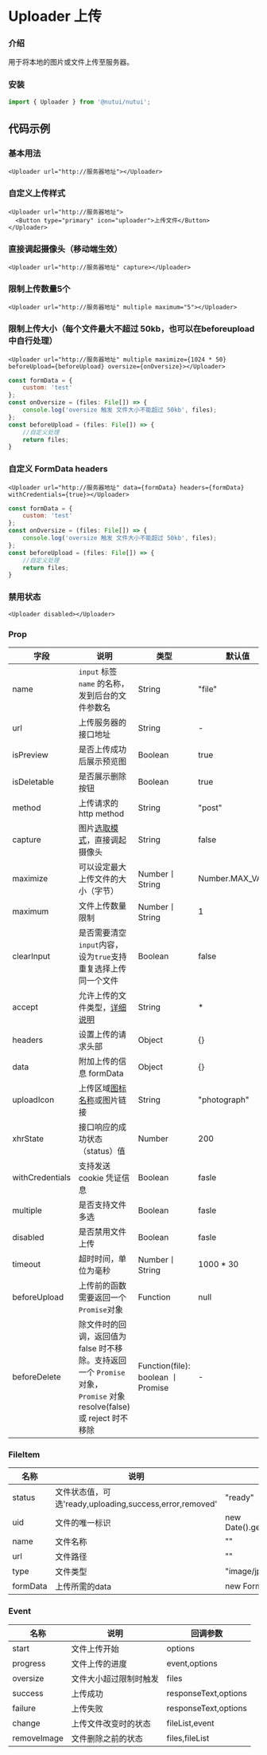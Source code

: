 # Uploader 上传

### 介绍

用于将本地的图片或文件上传至服务器。

### 安装

``` javascript
import { Uploader } from '@nutui/nutui';
```

## 代码示例

### 基本用法

``` tsx
<Uploader url="http://服务器地址"></Uploader>
```


### 自定义上传样式

``` tsx
<Uploader url="http://服务器地址">
  <Button type="primary" icon="uploader">上传文件</Button>
</Uploader>
```

### 直接调起摄像头（移动端生效）
    
``` tsx
<Uploader url="http://服务器地址" capture></Uploader>
```
### 限制上传数量5个

``` tsx
<Uploader url="http://服务器地址" multiple maximum="5"></Uploader>
```
### 限制上传大小（每个文件最大不超过 50kb，也可以在beforeupload中自行处理）

``` tsx
<Uploader url="http://服务器地址" multiple maximize={1024 * 50} beforeUpload={beforeUpload} oversize={onOversize}></Uploader>
```

``` javascript
const formData = {
    custom: 'test'
};
const onOversize = (files: File[]) => {
    console.log('oversize 触发 文件大小不能超过 50kb', files);
};
const beforeUpload = (files: File[]) => {
    //自定义处理
    return files;
}
```

### 自定义 FormData headers

``` tsx
<Uploader url="http://服务器地址" data={formData} headers={formData} withCredentials={true}></Uploader>
```

``` javascript
const formData = {
    custom: 'test'
};
const onOversize = (files: File[]) => {
    console.log('oversize 触发 文件大小不能超过 50kb', files);
};
const beforeUpload = (files: File[]) => {
    //自定义处理
    return files;
}
```

### 禁用状态

``` tsx
<Uploader disabled></Uploader>
```

### Prop

| 字段              | 说明                                                                                                                                                                                   | 类型                              | 默认值           |
|-------------------|----------------------------------------------------------------------------------------------------------------------------------------------------------------------------------------|-----------------------------------|------------------|
| name              | `input` 标签 `name` 的名称，发到后台的文件参数名                                                                                                                                       | String                            | "file"           |
| url               | 上传服务器的接口地址                                                                                                                                                                   | String                            | -                |
| isPreview        | 是否上传成功后展示预览图                                                                                                                                                               | Boolean                           | true             |
| isDeletable      | 是否展示删除按钮                                                                                                                                                                       | Boolean                           | true             |
| method            | 上传请求的 http method                                                                                                                                                                 | String                            | "post"           |
| capture           | 图片[选取模式](https://developer.mozilla.org/zh-CN/docs/Web/HTML/Element/input#htmlattrdefcapture)，直接调起摄像头                                                                     | String                            | false            |
| maximize          | 可以设定最大上传文件的大小（字节）                                                                                                                                                     | Number丨String                    | Number.MAX_VALUE |
| maximum           | 文件上传数量限制                                                                                                                                                                       | Number丨String                    | 1                |
| clearInput       | 是否需要清空`input`内容，设为`true`支持重复选择上传同一个文件                                                                                                                          | Boolean                           | false            |
| accept            | 允许上传的文件类型，[详细说明](https://developer.mozilla.org/zh-CN/docs/Web/HTML/Element/Input/file#%E9%99%90%E5%88%B6%E5%85%81%E8%AE%B8%E7%9A%84%E6%96%87%E4%BB%B6%E7%B1%BB%E5%9E%8B) | String                            | *                |
| headers           | 设置上传的请求头部                                                                                                                                                                     | Object                            | {}               |
| data              | 附加上传的信息 formData                                                                                                                                                                | Object                            | {}               |
| uploadIcon       | 上传区域[图标名称](#/zh-CN/icon)或图片链接                                                                                                                                             | String                            | "photograph"     |
| xhrState         | 接口响应的成功状态（status）值                                                                                                                                                         | Number                            | 200              |
| withCredentials  | 支持发送 cookie 凭证信息                                                                                                                                                               | Boolean                           | fasle            |
| multiple          | 是否支持文件多选                                                                                                                                                                       | Boolean                           | fasle            |
| disabled          | 是否禁用文件上传                                                                                                                                                                       | Boolean                           | fasle            |
| timeout           | 超时时间，单位为毫秒                                                                                                   | Number丨String                    | 1000 * 30                 |
| beforeUpload     | 上传前的函数需要返回一个`Promise`对象                                                                                                                                                  | Function                          | null             |
| beforeDelete     | 除文件时的回调，返回值为 false 时不移除。支持返回一个 `Promise` 对象，`Promise` 对象 resolve(false) 或 reject 时不移除                                                                 | Function(file): boolean 丨Promise | -                |



### FileItem

| 名称     | 说明                                                    | 默认值                          |
|----------|---------------------------------------------------------|---------------------------------|
| status   | 文件状态值，可选'ready,uploading,success,error,removed' | "ready"                         |
| uid      | 文件的唯一标识                                          | new Date().getTime().toString() |
| name     | 文件名称                                                | ""                              |
| url      | 文件路径                                                | ""                              |
| type     | 文件类型                                                | "image/jpeg"                    |
| formData | 上传所需的data                                          | new FormData()                  |

### Event

| 名称     | 说明                   | 回调参数             |
|----------|------------------------|----------------------|
| start    | 文件上传开始           | options              |
| progress | 文件上传的进度         | event,options        |
| oversize | 文件大小超过限制时触发 | files                |
| success  | 上传成功               | responseText,options |
| failure  | 上传失败               | responseText,options |
| change   | 上传文件改变时的状态   | fileList,event       |
| removeImage   | 文件删除之前的状态     | files,fileList       |

